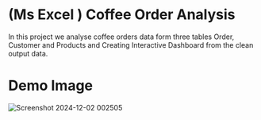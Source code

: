 # (Ms Excel ) Coffee Order Analysis
In this project we analyse coffee orders data form three tables Order, Customer and Products and Creating Interactive Dashboard from the clean output data.

# Demo Image

![Screenshot 2024-12-02 002505](https://github.com/user-attachments/assets/4403ac63-342a-4cee-b141-2c7a9fb0e24a)
